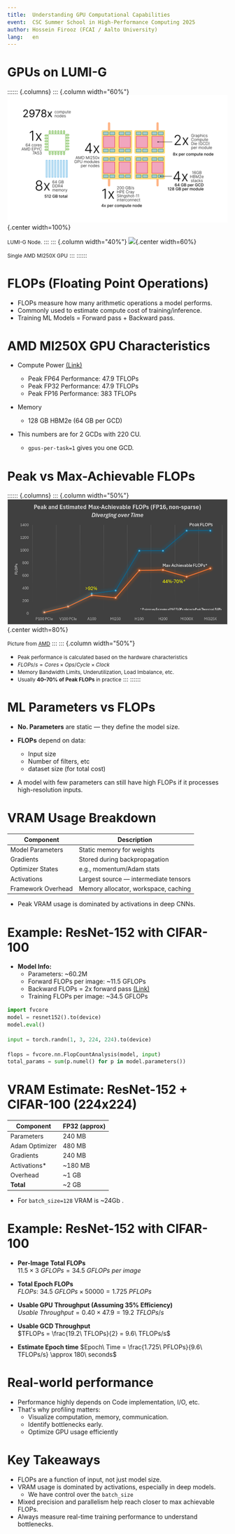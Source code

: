 ```yaml
---
title:  Understanding GPU Computational Capabilities
event:  CSC Summer School in High-Performance Computing 2025
author: Hossein Firooz (FCAI / Aalto University)
lang:   en
---
```


# GPUs on LUMI-G

:::::: {.columns}
::: {.column width="60%"}
![](img/lumi-g.svg){.center width=100%}

<small>LUMI-G Node.</small>
:::
::: {.column width="40%"}
![](img/amd-mi250.avif){.center width=60%}

<small>Single AMD MI250X GPU</small>
:::
::::::

# FLOPs (Floating Point Operations)

- FLOPs measure how many arithmetic operations a model performs.
- Commonly used to estimate compute cost of training/inference.
- Training ML Models =  Forward pass + Backward pass.

# AMD MI250X GPU Characteristics
- Compute Power [(Link)](https://www.amd.com/en/products/accelerators/instinct/mi200/mi250x.html)
    - Peak FP64 Performance: 47.9 TFLOPs
    - Peak FP32 Performance: 47.9 TFLOPs
    - Peak FP16 Performance: 383 TFLOPs

- Memory
    - 128 GB HBM2e (64 GB per GCD)

- This numbers are for 2 GCDs with 220 CU.
    - `gpus-per-task=1`  gives you one GCD.

# Peak vs Max-Achievable FLOPs

:::::: {.columns}
::: {.column width="50%"}
![](img/maf-flops.png){.center width=80%}

<small>Picture from [AMD](https://rocm.blogs.amd.com/software-tools-optimization/Understanding_Peak_and_Max-Achievable_FLOPS/README.html)</small>
:::
::: {.column width="50%"}
- <small>Peak performance is calculated based on the hardware characteristics</small>  
- <small>$FLOPs/s = Cores \times Ops/Cycle \times Clock$</small>  
- <small>Memory Bandwidth Limits, Underutilization, Load Imbalance, etc.</small>  
- <small>Usually **40–70% of Peak FLOPs** in practice</small>
:::
::::::

# ML Parameters vs FLOPs

- **No. Parameters** are static — they define the model size.
- **FLOPs** depend on data:
    - Input size
    - Number of filters, etc
    - dataset size (for total cost)

- A model with few parameters can still have high FLOPs if it processes high-resolution inputs.

# VRAM Usage Breakdown

| Component            | Description                                  |
|---------------------|----------------------------------------------|
| Model Parameters     | Static memory for weights                    |
| Gradients            | Stored during backpropagation                |
| Optimizer States     | e.g., momentum/Adam stats                    |
| Activations          | Largest source — intermediate tensors        |
| Framework Overhead   | Memory allocator, workspace, caching         |

- Peak VRAM usage is dominated by activations in deep CNNs.

# Example: ResNet-152 with CIFAR-100

- **Model Info:**
    - Parameters: ~60.2M
    - Forward FLOPs per image: ~11.5 GFLOPs
    - Backward FLOPs = 2x forward pass [(Link)](https://epoch.ai/blog/backward-forward-FLOP-ratio)
    - Training FLOPs per image: ~34.5 GFLOPs

```python
import fvcore
model = resnet152().to(device)
model.eval()

input = torch.randn(1, 3, 224, 224).to(device)

flops = fvcore.nn.FlopCountAnalysis(model, input)
total_params = sum(p.numel() for p in model.parameters())
```

# VRAM Estimate: ResNet-152 + CIFAR-100 (224x224)

| Component          | FP32 (approx) |
|-------------------|---------------|
| Parameters         | 240 MB        |
| Adam  Optimizer    | 480 MB        |
| Gradients          | 240 MB        |
| Activations*       | ~180 MB       |
| Overhead           | ~1 GB         |
| **Total**          | ~2 GB         |

- For `batch_size=128` VRAM is ~24Gb .

# Example: ResNet-152 with CIFAR-100

- **Per-Image Total FLOPs**  
$11.5 \times 3\ GFLOPs = 34.5\ GFLOPs\ per\ image$

- **Total Epoch FLOPs**  
$FLOPs:\ 34.5\ GFLOPs \times 50000 = 1.725\ PFLOPs$


- **Usable GPU Throughput (Assuming 35% Efficiency)**  
$Usable\ Throughput = 0.40 \times 47.9 = 19.2\ TFLOPs/s$

- **Usable GCD Throughput**    
$TFLOPs = \frac{19.2\ TFLOPs}{2} = 9.6\ TFLOPs/s$

- **Estimate Epoch time**
$Epoch\ Time = \frac{1.725\ PFLOPs}{9.6\ TFLOPs/s} \approx 180\ seconds$


# Real-world performance

- Performance highly depends on Code implementation, I/O, etc.
- That's why profiling matters:
    - Visualize computation, memory, communication.
    - Identify bottlenecks early.
    - Optimize GPU usage efficiently

# Key Takeaways

- FLOPs are a function of input, not just model size.
- VRAM usage is dominated by activations, especially in deep models. 
  - We have control over the `batch_size`
- Mixed precision and parallelism help reach closer to max achievable FLOPs.
- Always measure real-time training performance to understand bottlenecks.
